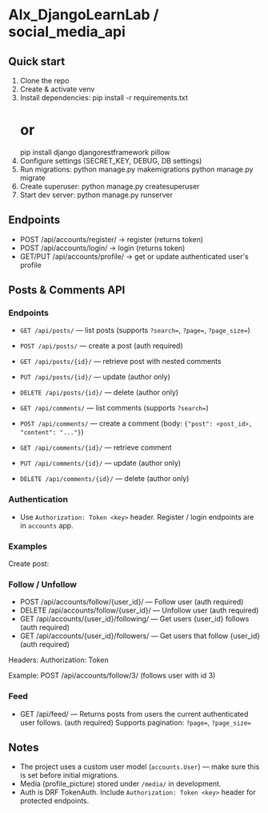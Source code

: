 # Alx_DjangoLearnLab / social_media_api

## Quick start
1. Clone the repo
2. Create & activate venv
3. Install dependencies:
   pip install -r requirements.txt
   # or
   pip install django djangorestframework pillow
4. Configure settings (SECRET_KEY, DEBUG, DB settings)
5. Run migrations:
   python manage.py makemigrations
   python manage.py migrate
6. Create superuser:
   python manage.py createsuperuser
7. Start dev server:
   python manage.py runserver

## Endpoints
- POST /api/accounts/register/  → register (returns token)
- POST /api/accounts/login/     → login (returns token)
- GET/PUT /api/accounts/profile/ → get or update authenticated user's profile

## Posts & Comments API

### Endpoints
- `GET /api/posts/` — list posts (supports `?search=`, `?page=`, `?page_size=`)
- `POST /api/posts/` — create a post (auth required)
- `GET /api/posts/{id}/` — retrieve post with nested comments
- `PUT /api/posts/{id}/` — update (author only)
- `DELETE /api/posts/{id}/` — delete (author only)

- `GET /api/comments/` — list comments (supports `?search=`)
- `POST /api/comments/` — create a comment (body: `{"post": <post_id>, "content": "..."}`)
- `GET /api/comments/{id}/` — retrieve comment
- `PUT /api/comments/{id}/` — update (author only)
- `DELETE /api/comments/{id}/` — delete (author only)

### Authentication
- Use `Authorization: Token <key>` header. Register / login endpoints are in `accounts` app.

### Examples
Create post:

### Follow / Unfollow

- POST /api/accounts/follow/{user_id}/  — Follow user (auth required)
- DELETE /api/accounts/follow/{user_id}/ — Unfollow user (auth required)
- GET /api/accounts/{user_id}/following/ — Get users {user_id} follows (auth required)
- GET /api/accounts/{user_id}/followers/ — Get users that follow {user_id} (auth required)

Headers: Authorization: Token <token>

Example: POST /api/accounts/follow/3/  (follows user with id 3)

### Feed

- GET /api/feed/ — Returns posts from users the current authenticated user follows. (auth required)
Supports pagination: `?page=`, `?page_size=`

## Notes
- The project uses a custom user model (`accounts.User`) — make sure this is set before initial migrations.
- Media (profile_picture) stored under `/media/` in development.
- Auth is DRF TokenAuth. Include `Authorization: Token <key>` header for protected endpoints.
